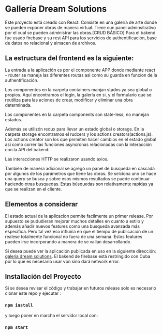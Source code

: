# Gallería Dream Solutions

Este proyecto está creado con React. Consiste en una galería de arte donde se pueden exponer obras de manera virtual. Tiene cun panel adminsitrativo por el cual se pueden administrar las obras.[CRUD BÁSICO]
Para el bakend fue usado firebase y su rest API para los servicios de authentificación, base de datos no relacional y almacen de archivos.

## La estructura del frontend es la siguiente:

La entrada a la aplicación es por el componente APP donde mediante react - router se maneja las diferentes routas asi como su guarda en funcíon de la authentificación.
 
Los componentes en la carpeta containers manjan stados ya sea global o propios. Aquí encontramos el login, la galería en si, y el formulario que se reutiliza para las aciones de crear, modificar y eliminar una obra determinada.

Los componentes en la carpeta components son state-less, no manejan estados. 

Además se utilizón redux para llevar un estado global o storage. En la carpeta storage encontramos el rudcers y los actions creators(actions.js). Los actions creator son los que permiten hacer cambios en el estado global asi como correr las funciones asyncronas relacionadas con la interacción con la API del bakend. 

Las interacciones HTTP se realizaron usando axios.

También de manera adicional se agregó un panel de busqueda en cascada por algunos de los parámetros que tiene las obras. Se selciona uno se hace una query se busca y sobre esos mismos resultados se puede continuar haciendo otras busquedas. Estas búsquedas son relativamente rapidas ya que se realizan en el cliente.


## Elementos a considerar

El estado actual de la aplicacíon permite facilmente un primer release. Por supuesto se pududieran mejorar muchos detalles en cuanto a estilo y además añadir nuevos features como una busqueda avanzada más especifica. Pero tal vez eso influiría en que el tiempo de publicación de un realese totalmente funcional no fuera de una semana. Estos features pueden irse incorporando a manera de se vallan desarrollando.  

Si desea puede ver la aplicación publicada en uso en la siguiente dirección: [galeria dream solutions](https://dreamsolutionsgallery.maxblu.vercel.app/). El bakend de firebase está restringido con Cuba por lo que es necesario usar vpn sino dará network error.


 ## Installación del Proyecto
 
 Si se desea revisar el código y trabajar en futuros release solo es necesario clonar este repo y ejecutar :
 
 ### `npm install`
 
 y luego poner en marcha el servidor local con:
 
### `npm start`
 












